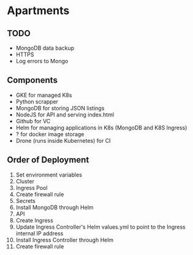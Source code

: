 # Apartments

## TODO

- MongoDB data backup
- HTTPS
- Log errors to Mongo

## Components

- GKE for managed K8s
- Python scrapper
- MongoDB for storing JSON listings
- NodeJS for API and serving index.html
- Github for VC
- Helm for managing applications in K8s (MongoDB and K8S Ingress)
- ? for docker image storage
- Drone (runs inside Kubernetes) for CI

## Order of Deployment

1. Set environment variables
2. Cluster
3. Ingress Pool
4. Create firewall rule
5. Secrets
6. Install MongoDB through Helm
7. API
8. Create Ingress
9. Update Ingress Controller's Helm values.yml to point to the Ingress internal IP address
10. Install Ingress Controller through Helm
11. Create firewall rule
